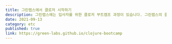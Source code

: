 ```yaml
---
title: 그린랩스에서 클로저 시작하기
description: 그린랩스에는 입사자를 위한 클로저 부트캠프 과정이 있습니다. 그린랩스의 클로저 부트캠프를 소개하고 경험을 공유합니다.
date: 2021-09-13
category: etc
published: true
link: https://green-labs.github.io/clojure-bootcamp
---
```

